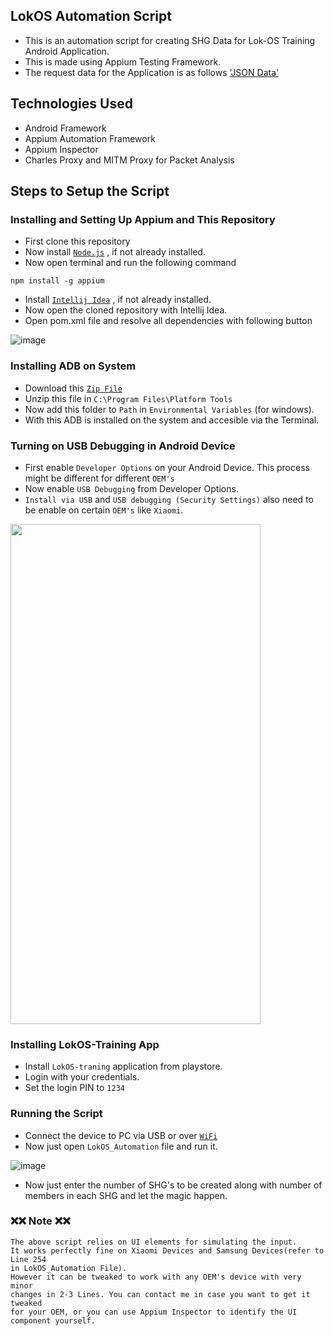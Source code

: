 ## LokOS Automation Script
- This is an automation script for creating SHG Data for Lok-OS Training Android Application. 
- This is made using Appium Testing Framework.
- The request data for the Application is as follows ['JSON Data'](https://drive.google.com/drive/u/1/folders/11zHyU0mvVCwXFUy5oZBQHUZ4Yo3L_ygj)

## Technologies Used
- Android Framework
- Appium Automation Framework
- Appium Inspector
- Charles Proxy and MITM Proxy for Packet Analysis

## Steps to Setup the Script
### Installing and Setting Up Appium and This Repository
- First clone this repository
- Now install [`Node.js`](https://nodejs.org/en/download) , if not already installed.
- Now open terminal and run the following command
```
npm install -g appium
```
- Install [`Intellij Idea`](https://www.jetbrains.com/idea/download/) , if not already installed.
- Now open the cloned repository with Intellij Idea.
- Open pom.xml file and resolve all dependencies with following button

![image](https://user-images.githubusercontent.com/76804249/230651164-6556cf7c-73bb-4257-8d47-669f1abb6dd4.png)

### Installing ADB on System
- Download this [`Zip File`](https://dl.google.com/android/repository/platform-tools-latest-windows.zip)
- Unzip this file in `C:\Program Files\Platform Tools`
- Now add this folder to `Path` in `Environmental Variables` (for windows).
- With this ADB is installed on the system and accesible via the Terminal.

### Turning on USB Debugging in Android Device
- First enable `Developer Options` on your Android Device. This process might be different for different `OEM's`
- Now enable `USB Debugging` from Developer Options.
- `Install via USB` and `USB debugging (Security Settings)` also need to be enable on certain `OEM's` like `Xiaomi`.
<img src="https://user-images.githubusercontent.com/76804249/230653196-127b04c8-ac3b-49eb-b5f5-bcc661d43aec.jpg" width="400" height="800">

### Installing LokOS-Training App
- Install `LokOS-traning` application from playstore.
- Login with your credentials.
- Set the login PIN to `1234`

### Running the Script
- Connect the device to PC via USB or over [`WiFi`](https://help.famoco.com/developers/dev-env/adb-over-wifi/)
- Now just open `LokOS_Automation` file and run it.

![image](https://user-images.githubusercontent.com/76804249/230651928-707c1787-e0b4-43e0-9cc0-bf4584c819f3.png)
- Now just enter the number of SHG's to be created along with number of members in each SHG and let the magic happen.

### ❌❌ Note ❌❌
```
The above script relies on UI elements for simulating the input.  
It works perfectly fine on Xiaomi Devices and Samsung Devices(refer to Line 254
in LokOS_Automation File). 
However it can be tweaked to work with any OEM's device with very minor
changes in 2-3 Lines. You can contact me in case you want to get it tweaked
for your OEM, or you can use Appium Inspector to identify the UI component yourself.
```

